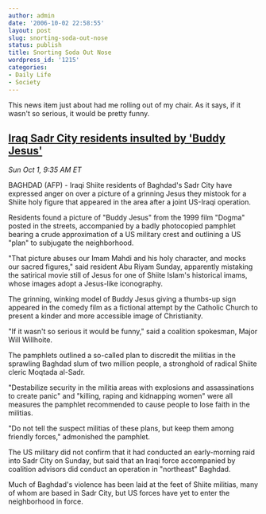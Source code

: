```yaml
---
author: admin
date: '2006-10-02 22:58:55'
layout: post
slug: snorting-soda-out-nose
status: publish
title: Snorting Soda Out Nose
wordpress_id: '1215'
categories:
- Daily Life
- Society
---
```

This news item just about had me rolling out of my chair. As it says, if it wasn't so serious, it would be pretty funny.
<h2><a href="http://news.yahoo.com/s/afp/20061001/wl_mideast_afp/iraqusshiitesjesus">Iraq Sadr City residents insulted by 'Buddy Jesus'</a></h2>
<em class="timedate">Sun Oct  1,  9:35 AM ET</em>

BAGHDAD (AFP) - Iraqi Shiite residents of Baghdad's Sadr City have expressed anger on over a picture of a grinning Jesus they mistook for a Shiite holy figure that appeared in the area after a joint US-Iraqi operation.

Residents found a picture of "Buddy Jesus" from the 1999 film "Dogma" posted in the streets, accompanied by a badly photocopied pamphlet bearing a crude approximation of a US military crest and outlining a US "plan" to subjugate the neighborhood.

"That picture abuses our Imam Mahdi and his holy character, and mocks our sacred figures," said resident Abu Riyam Sunday, apparently mistaking the satirical movie still of Jesus for one of Shiite Islam's historical imams, whose images adopt a Jesus-like iconography.

The grinning, winking model of Buddy Jesus giving a thumbs-up sign appeared in the comedy film as a fictional attempt by the Catholic Church to present a kinder and more accessible image of Christianity.

"If it wasn't so serious it would be funny," said a coalition spokesman, Major Will Willhoite.

The pamphlets outlined a so-called plan to discredit the militias in the sprawling Baghdad slum of two million people, a stronghold of radical Shiite cleric Moqtada al-Sadr.

"Destabilize security in the militia areas with explosions and assassinations to create panic" and "killing, raping and kidnapping women" were all measures the pamphlet recommended to cause people to lose faith in the militias.

"Do not tell the suspect militias of these plans, but keep them among friendly forces," admonished the pamphlet.

The US military did not confirm that it had conducted an early-morning raid into Sadr City on Sunday, but said that an Iraqi force accompanied by coalition advisors did conduct an operation in "northeast" Baghdad.

Much of Baghdad's violence has been laid at the feet of Shiite militias, many of whom are based in Sadr City, but US forces have yet to enter the neighborhood in force.
